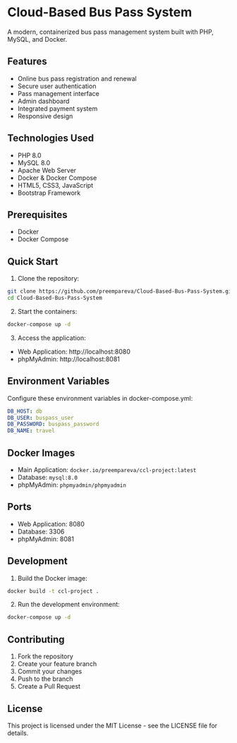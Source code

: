 # Cloud-Based Bus Pass System

A modern, containerized bus pass management system built with PHP, MySQL, and Docker.

## Features

- Online bus pass registration and renewal
- Secure user authentication
- Pass management interface
- Admin dashboard
- Integrated payment system
- Responsive design

## Technologies Used

- PHP 8.0
- MySQL 8.0
- Apache Web Server
- Docker & Docker Compose
- HTML5, CSS3, JavaScript
- Bootstrap Framework

## Prerequisites

- Docker
- Docker Compose

## Quick Start

1. Clone the repository:
```bash
git clone https://github.com/preempareva/Cloud-Based-Bus-Pass-System.git
cd Cloud-Based-Bus-Pass-System
```

2. Start the containers:
```bash
docker-compose up -d
```

3. Access the application:
- Web Application: http://localhost:8080
- phpMyAdmin: http://localhost:8081

## Environment Variables

Configure these environment variables in docker-compose.yml:

```yaml
DB_HOST: db
DB_USER: buspass_user
DB_PASSWORD: buspass_password
DB_NAME: travel
```

## Docker Images

- Main Application: `docker.io/preempareva/ccl-project:latest`
- Database: `mysql:8.0`
- phpMyAdmin: `phpmyadmin/phpmyadmin`

## Ports

- Web Application: 8080
- Database: 3306
- phpMyAdmin: 8081

## Development

1. Build the Docker image:
```bash
docker build -t ccl-project .
```

2. Run the development environment:
```bash
docker-compose up -d
```

## Contributing

1. Fork the repository
2. Create your feature branch
3. Commit your changes
4. Push to the branch
5. Create a Pull Request

## License

This project is licensed under the MIT License - see the LICENSE file for details.

